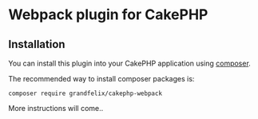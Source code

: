 # Webpack plugin for CakePHP

## Installation

You can install this plugin into your CakePHP application using [composer](http://getcomposer.org).

The recommended way to install composer packages is:

```
composer require grandfelix/cakephp-webpack
```

More instructions will come..
